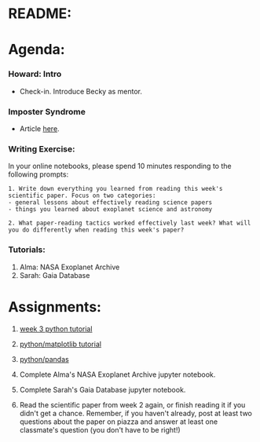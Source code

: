 # README:

# Agenda:

### Howard: Intro
- Check-in. Introduce Becky as mentor. 
### Imposter Syndrome 
- Article [here](https://www.quickanddirtytips.com/health-fitness/medical-conditions/what-is-impostor-syndrome).
### Writing Exercise: 
In your online notebooks, please spend 10 minutes responding to the following prompts:

    1. Write down everything you learned from reading this week's scientific paper. Focus on two categories: 
    - general lessons about effectively reading science papers
    - things you learned about exoplanet science and astronomy
    
    2. What paper-reading tactics worked effectively last week? What will you do differently when reading this week's paper?
    
### Tutorials:
1. Alma: NASA Exoplanet Archive
2. Sarah: Gaia Database

# Assignments:

1. [week 3 python tutorial](http://swcarpentry.github.io/python-novice-gapminder/)

2. [python/matplotlib tutorial](https://matplotlib.org/users/pyplot_tutorial.html)

3. [python/pandas](http://pandas.pydata.org/pandas-docs/stable/10min.html)

4. Complete Alma's NASA Exoplanet Archive jupyter notebook.

5. Complete Sarah's Gaia Database jupyter notebook.

6. Read the scientific paper from week 2 again, or finish reading it if you didn't get a chance. Remember, if you haven't already, post at least two questions about the paper on piazza and answer at least one classmate's question (you don't have to be right!)
